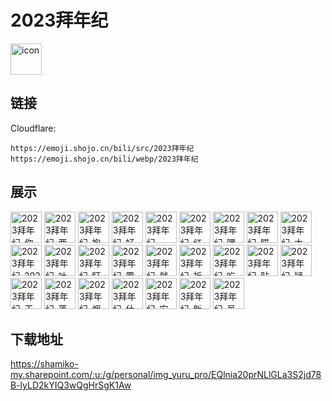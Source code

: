 # 2023拜年纪
<img src="https://emoji.shojo.cn/bili/src/2023拜年纪/icon.png" width="50" height="50" alt="icon">

## 链接
Cloudflare:
```
https://emoji.shojo.cn/bili/src/2023拜年纪
https://emoji.shojo.cn/bili/webp/2023拜年纪
```
## 展示
<img src="https://emoji.shojo.cn/bili/src/2023拜年纪/2023拜年纪-你很弱诶.png" width="50" height="50" alt="2023拜年纪-你很弱诶">
<img src="https://emoji.shojo.cn/bili/src/2023拜年纪/2023拜年纪-两眼一黑.png" width="50" height="50" alt="2023拜年纪-两眼一黑">
<img src="https://emoji.shojo.cn/bili/src/2023拜年纪/2023拜年纪-抱抱.png" width="50" height="50" alt="2023拜年纪-抱抱">
<img src="https://emoji.shojo.cn/bili/src/2023拜年纪/2023拜年纪-好耶.png" width="50" height="50" alt="2023拜年纪-好耶">
<img src="https://emoji.shojo.cn/bili/src/2023拜年纪/2023拜年纪-nice.png" width="50" height="50" alt="2023拜年纪-nice">
<img src="https://emoji.shojo.cn/bili/src/2023拜年纪/2023拜年纪-红包拿来.png" width="50" height="50" alt="2023拜年纪-红包拿来">
<img src="https://emoji.shojo.cn/bili/src/2023拜年纪/2023拜年纪-嘿嘿.png" width="50" height="50" alt="2023拜年纪-嘿嘿">
<img src="https://emoji.shojo.cn/bili/src/2023拜年纪/2023拜年纪-瞄.png" width="50" height="50" alt="2023拜年纪-瞄">
<img src="https://emoji.shojo.cn/bili/src/2023拜年纪/2023拜年纪-大脑负载.png" width="50" height="50" alt="2023拜年纪-大脑负载">
<img src="https://emoji.shojo.cn/bili/src/2023拜年纪/2023拜年纪-2023.png" width="50" height="50" alt="2023拜年纪-2023">
<img src="https://emoji.shojo.cn/bili/src/2023拜年纪/2023拜年纪-吐.png" width="50" height="50" alt="2023拜年纪-吐">
<img src="https://emoji.shojo.cn/bili/src/2023拜年纪/2023拜年纪-盯-.png" width="50" height="50" alt="2023拜年纪-盯-">
<img src="https://emoji.shojo.cn/bili/src/2023拜年纪/2023拜年纪-震惊.png" width="50" height="50" alt="2023拜年纪-震惊">
<img src="https://emoji.shojo.cn/bili/src/2023拜年纪/2023拜年纪-就是你了.png" width="50" height="50" alt="2023拜年纪-就是你了">
<img src="https://emoji.shojo.cn/bili/src/2023拜年纪/2023拜年纪-祈愿.png" width="50" height="50" alt="2023拜年纪-祈愿">
<img src="https://emoji.shojo.cn/bili/src/2023拜年纪/2023拜年纪-吃草.png" width="50" height="50" alt="2023拜年纪-吃草">
<img src="https://emoji.shojo.cn/bili/src/2023拜年纪/2023拜年纪-贴贴.png" width="50" height="50" alt="2023拜年纪-贴贴">
<img src="https://emoji.shojo.cn/bili/src/2023拜年纪/2023拜年纪-疑问.png" width="50" height="50" alt="2023拜年纪-疑问">
<img src="https://emoji.shojo.cn/bili/src/2023拜年纪/2023拜年纪-干杯！.png" width="50" height="50" alt="2023拜年纪-干杯！">
<img src="https://emoji.shojo.cn/bili/src/2023拜年纪/2023拜年纪-落泪.png" width="50" height="50" alt="2023拜年纪-落泪">
<img src="https://emoji.shojo.cn/bili/src/2023拜年纪/2023拜年纪-烟花.png" width="50" height="50" alt="2023拜年纪-烟花">
<img src="https://emoji.shojo.cn/bili/src/2023拜年纪/2023拜年纪-什么？！.png" width="50" height="50" alt="2023拜年纪-什么？！">
<img src="https://emoji.shojo.cn/bili/src/2023拜年纪/2023拜年纪-安详.png" width="50" height="50" alt="2023拜年纪-安详">
<img src="https://emoji.shojo.cn/bili/src/2023拜年纪/2023拜年纪-新年快乐.png" width="50" height="50" alt="2023拜年纪-新年快乐">
<img src="https://emoji.shojo.cn/bili/src/2023拜年纪/2023拜年纪-呆滞.png" width="50" height="50" alt="2023拜年纪-呆滞">

## 下载地址

https://shamiko-my.sharepoint.com/:u:/g/personal/img_yuru_pro/EQlnia20prNLlGLa3S2jd78B-lyLD2kYIQ3wQgHrSgK1Aw
